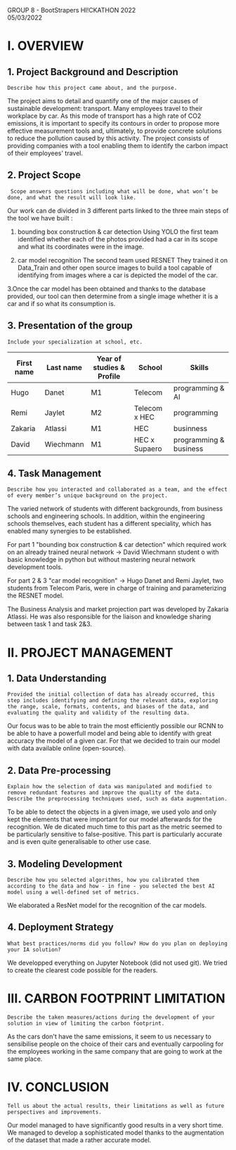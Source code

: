 GROUP 8 - BootStrapers
HI!CKATHON 2022  
05/03/2022  

# I.	OVERVIEW

## 1.	Project Background and Description
 	Describe how this project came about, and the purpose.
    
The project aims to detail and quantify one of the major causes of sustainable development: transport. Many employees travel to their workplace by car. As this mode of transport has a high rate of CO2 emissions, it is important to specify its contours in order to propose more effective measurement tools and, ultimately, to provide concrete solutions to reduce the pollution caused by this activity. The project consists of providing companies with a tool enabling them to identify the carbon impact of their employees' travel. 


## 2.	Project Scope
 	 Scope answers questions including what will be done, what won’t be done, and what the result will look like.

Our work can de divided in 3 different parts linked to the three main steps of the tool we have built :

1. bounding box construction & car detection
Using YOLO  the first team identified whether each of the photos provided had a car in its scope and what its coordinates were in the image.

2. car model recognition
The second team used RESNET They trained it on Data_Train and other open source images to build a tool capable of identifying from images where a car is depicted the model of the car.

3.Once the car model has been obtained and thanks to the database provided, our tool can then determine from a single image whether it is a car and if so what its consumption is.



## 3.	Presentation of the group
 	Include your specialization at school, etc.

| First name | Last name | Year of studies & Profile | School        | Skills                 |
| ---------- | --------- | ------------------------- | ------        | ------                 |
| Hugo       | Danet     | M1                        | Telecom       | programming & AI       |
| Remi       | Jaylet    | M2                        | Telecom x HEC       | programming            |
| Zakaria    | Atlassi   | M1                        | HEC           | businness              |
| David      | Wiechmann | M1                        | HEC x Supaero | programming & business |


## 4.	Task Management
 	Describe how you interacted and collaborated as a team, and the effect of every member’s unique background on the project.
    
The varied network of students with different backgrounds, from business schools and engineering schools. In addition, within the engineering schools themselves, each student has a different speciality, which has enabled many synergies to be established.

For part 1 "bounding box construction & car detection" which required work on an already trained neural network -> David Wiechmann student o with basic knowledge in python but without mastering neural network development tools.

For part 2 & 3 "car model recognition" -> Hugo Danet and Remi Jaylet, two students from Telecom Paris, were in charge of training and parameterizing the RESNET model.

The Business Analysis and market projection part was developed by Zakaria Atlassi. He was also responsible for the liaison and knowledge sharing between task 1 and task 2&3.



# II.	PROJECT MANAGEMENT

## 1.	Data Understanding
 	Provided the initial collection of data has already occurred, this step includes identifying and defining the relevant data, exploring the range, scale, formats, contents, and biases of the data, and evaluating the quality and validity of the resulting data.
    
Our focus was to be able to train the most efficiently possible our RCNN to be able to have a powerfull model and being able to identify with great accuracy the model of a given car. For that we decided to train our model with data available online (open-source).

## 2.	Data Pre-processing
 	Explain how the selection of data was manipulated and modified to remove redundant features and improve the quality of the data. Describe the preprocessing techniques used, such as data augmentation.
    
To be able to detect the objects in a given image, we used yolo and only kept the elements that were important for our model afterwards for the recognition. We de dicated much time to this part as the metric seemed to be particularly sensitive to false-positive. This part is particularly accurate and is even quite generalisable to other use case. 

## 3.	Modeling Development
 	Describe how you selected algorithms, how you calibrated them according to the data and how - in fine - you selected the best AI model using a well-defined set of metrics.
    
We elaborated a ResNet model for the recognition of the car models. 

## 4.	 Deployment Strategy
 	What best practices/norms did you follow? How do you plan on deploying your IA solution?
    
We developped everything on Jupyter Notebook (did not used git). 
We tried to create the clearest code possible for the readers.

# III.	CARBON FOOTPRINT LIMITATION
 	Describe the taken measures/actions during the development of your solution in view of limiting the carbon footprint.
As the cars don't have the same emissions, it seem to us necessary to sensibilise people on the choice of their cars and eventually carpooling for the employees working in the same company that are going to work at the same place.

# IV.	CONCLUSION
 	Tell us about the actual results, their limitations as well as future perspectives and improvements.
Our model managed to have significantly good results in a very short time.
We managed to develop a sophisticated model thanks to the augmentation of the dataset that made a rather accurate model.
